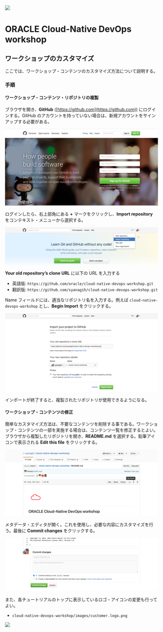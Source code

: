 ![](../common/images/customer.logo.png)
---
# ORACLE Cloud-Native DevOps workshop

## ワークショップのカスタマイズ

ここでは、ワークショップ・コンテンツのカスタマイズ方法について説明する。

### 手順

#### ワークショップ・コンテンツ・リポジトリの複製

ブラウザを開き、**GitHub** ([https://github.com](https://github.com)) にログインする。GitHub のアカウントを持っていない場合は、新規アカウントをサインアップする必要がある。

![](jpimages/customize01.png)

ログインしたら、右上部角にある **+** マークをクリックし、**Import repository** をコンテキスト・メニューから選択する。

![](jpimages/customize02.png)

**Your old repository’s clone URL** に以下の URL を入力する

- 英語版: `https://github.com/oracle/cloud-native-devops-workshop.git`
- 翻訳版: `https://github.com/syanagih/cloud-native-devops-workshop.git`

Name フィールドには、適当なリポジトリ名を入力する。例えば `cloud-native-devops-workshop` とし、**Begin Import** をクリックする。

![](jpimages/customize03.png)


インポートが終了すると、複製されたリポジトリが使用できるようになる。

#### ワークショップ・コンテンツの修正

簡単なカスタマイズ方法は、不要なコンテンツを削除する事である。ワークショップ・コンテンツの一部を実施する場合は、コンテンツ一覧を修正するとよい。ブラウザから複製したリポジトリを開き、**README.md** を選択する。鉛筆アイコンで表示される **Edit this file** をクリックする。

![](jpimages/customize04.png)


メタデータ・エディタが開く。これを使用し、必要な内容にカスタマイズを行う。最後に **Commit changes** をクリックする。

![](jpimages/customize05.png)


また、各チュートリアルのトップに表示しているロゴ・アイコンの変更も行ってよい。

- `cloud-native-devops-workshop/images/customer.logo.png`

![](../images/customer.logo.png)
